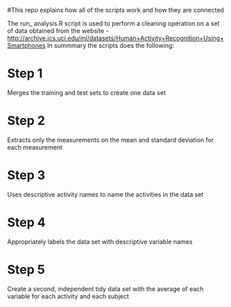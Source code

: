 #This repo explains how all of the scripts work and how they are connected

The run_ analysis.R script is used to perform a cleaning operation on a set of data obtained from the website - http://archive.ics.uci.edu/ml/datasets/Human+Activity+Recognition+Using+Smartphones
In summmary the scripts does the following:

# Step 1
 Merges the training and test sets to create one data set


# Step 2
Extracts only the measurements on the mean and standard deviation for each measurement


# Step 3
Uses descriptive activity names to name the activities in the data set


# Step 4
Appropriately labels the data set with descriptive variable names


# Step 5
Create a second, independent tidy data set with the average of each variable for each activity and each subject
